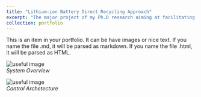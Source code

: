 ```yaml
---
title: "Lithium-ion Battery Direct Recycling Approach"
excerpt: "The major project of my Ph.D research aiming at facilitating battery material product life cycle fulfillment. <br/> ![useful image](http://liliurui8965.github.io/1.github.io/images/P-2-1.PNG)"
collection: portfolio
---
```


This is an item in your portfolio. It can be have images or nice text. If you name the file .md, it will be parsed as markdown. If you name the file .html, it will be parsed as HTML. 

![useful image](http://liliurui8965.github.io/1.github.io/images/P-2-1.PNG)<br />
*System Overview*

![useful image](http://liliurui8965.github.io/1.github.io/images/P-1-2.PNG)<br />
*Control Archetecture*